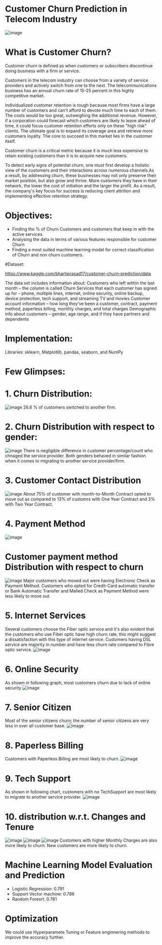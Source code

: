 # Customer Churn Prediction in Telecom Industry
![image](https://user-images.githubusercontent.com/86373401/197398084-31074885-7da7-41a8-8d41-887664cd8f7c.png)

# What is Customer Churn?
Customer churn is defined as when customers or subscribers discontinue doing business with a firm or service.

Customers in the telecom industry can choose from a variety of service providers and actively switch from one to the next. The telecommunications business has an annual churn rate of 15-25 percent in this highly competitive market.

Individualized customer retention is tough because most firms have a large number of customers and can't afford to devote much time to each of them. The costs would be too great, outweighing the additional revenue. However, if a corporation could forecast which customers are likely to leave ahead of time, it could focus customer retention efforts only on these "high risk" clients. The ultimate goal is to expand its coverage area and retrieve more customers loyalty. The core to succeed in this market lies in the customer itself.

Customer churn is a critical metric because it is much less expensive to retain existing customers than it is to acquire new customers.

To detect early signs of potential churn, one must first develop a holistic view of the customers and their interactions across numerous channels.As a result, by addressing churn, these businesses may not only preserve their market position, but also grow and thrive. More customers they have in their network, the lower the cost of initiation and the larger the profit. As a result, the company's key focus for success is reducing client attrition and implementing effective retention strategy.

# Objectives:
* Finding the % of Churn Customers and customers that keep in with the active services.
* Analysing the data in terms of various features responsible for customer Churn
* Finding a most suited machine learning model for correct classification of Churn and non churn customers.

#Dataset:

https://www.kaggle.com/bhartiprasad17/customer-churn-prediction/data

The data set includes information about:
Customers who left within the last month – the column is called Churn
Services that each customer has signed up for – phone, multiple lines, internet, online security, online backup, device protection, tech support, and streaming TV and movies
Customer account information – how long they’ve been a customer, contract, payment method, paperless billing, monthly charges, and total charges
Demographic info about customers – gender, age range, and if they have partners and dependents

# Implementation:
Libraries: sklearn, Matplotlib, pandas, seaborn, and NumPy

# Few Glimpses:

# 1. Churn Distribution:
![image](https://user-images.githubusercontent.com/86373401/197398295-f7d7499b-fdcb-49fe-ac22-7b557340678f.png)
26.6 % of customers switched to another firm.

# 2. Churn Distribution with respect to gender:

![image](https://user-images.githubusercontent.com/86373401/197398341-075bc727-0958-47ee-986e-b195cb3f393e.png)
There is negligible difference in customer percentage/count who chnaged the service provider. Both genders behaved in similar fashion when it comes to migrating to another service provider/firm.

# 3. Customer Contact Distribution
![image](https://user-images.githubusercontent.com/86373401/197398395-5b947884-1a50-412f-972f-7ca9aa33cd4e.png)
About 75% of customer with month-to-Month Contract opted to move out as compared to 13% of customrs with One Year Contract and 3% with Two Year Contract.

# 4. Payment Method
![image](https://user-images.githubusercontent.com/86373401/197398457-fbb83ebd-55c8-4724-a8ca-8029c26fa0f2.png)

# Customer payment method Distribution with respect to churn
![image](https://user-images.githubusercontent.com/86373401/197398490-c2a1fa5f-ecfa-4c56-9cf0-b1fa7dda4719.png)
Major customers who moved out were having Electronic Check as Payment Method. Customers who opted for Credit-Card automatic transfer or Bank Automatic Transfer and Mailed Check as Payment Method were less likely to move out.

# 5. Internet Services
Several customers choose the Fiber optic service and it's also evident that the customers who use Fiber optic have high churn rate, this might suggest a dissatisfaction with this type of internet service. Customers having DSL service are majority in number and have less churn rate compared to Fibre optic service.
![image](https://user-images.githubusercontent.com/86373401/197398536-763b0947-1c55-4f4f-82a7-a62132226797.png)

# 6. Online Security
As shown in following graph, most customers churn due to lack of online security
![image](https://user-images.githubusercontent.com/86373401/197398581-dfc41db2-2f9f-4ad3-bb7b-59339810c7f5.png)

# 7. Senior Citizen
Most of the senior citizens churn; the number of senior citizens are very less in over all customer base.
![image](https://user-images.githubusercontent.com/86373401/197398612-138f192d-4597-4cd8-82ce-65c761b52870.png)

# 8. Paperless Billing
Customers with Paperless Billing are most likely to churn.
![image](https://user-images.githubusercontent.com/86373401/197398647-2e689b7e-f5ee-4e65-a5ed-c05eb7a8dc07.png)

# 9. Tech Support
As shown in following chart, customers with no TechSupport are most likely to migrate to another service provider.
![image](https://user-images.githubusercontent.com/86373401/197398669-d2752fb3-c51e-4b89-9b10-caf6368efaa7.png)

# 10. distribution w.r.t. Changes and Tenure
![image](https://user-images.githubusercontent.com/86373401/197398711-0589806b-7573-4116-a452-3a235c5a0752.png)
![image](https://user-images.githubusercontent.com/86373401/197398715-8ab99339-f08a-4bc7-bf23-53a4962e1885.png)
![image](https://user-images.githubusercontent.com/86373401/197398720-09c1fd10-f944-4cde-b109-9a27010d6ff8.png)
Customers with higher Monthly Charges are also more likely to churn.
New customers are more likely to churn.

# Machine Learning Model Evaluation and Prediction
* Logistic Regression: 0.791
* Support Vector machine: 0.786
* Random Foresrt: 0.781

# Optimization
We could use Hyperparamete Tuning or Feature enginnering methods to improve the accuracy further.


